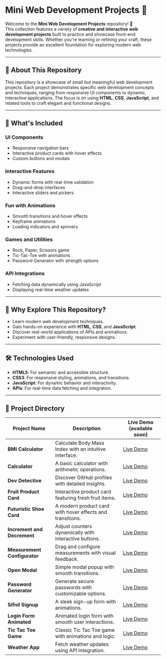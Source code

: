 # Mini Web Development Projects 🚀

Welcome to the **Mini Web Development Projects** repository! 🎉  
This collection features a variety of **creative and interactive web development projects** built to practice and showcase front-end development skills. Whether you're learning or refining your craft, these projects provide an excellent foundation for exploring modern web technologies.

---

## 🌟 **About This Repository**

This repository is a showcase of small but meaningful web development projects. Each project demonstrates specific web development concepts and techniques, ranging from responsive UI components to dynamic, interactive applications. The focus is on using **HTML**, **CSS**, **JavaScript**, and related tools to craft elegant and functional designs.

---

## 📌 **What's Included**

### **UI Components**  
- Responsive navigation bars  
- Interactive product cards with hover effects  
- Custom buttons and modals  

### **Interactive Features**  
- Dynamic forms with real-time validation  
- Drag-and-drop interfaces  
- Interactive sliders and pickers  

### **Fun with Animations**  
- Smooth transitions and hover effects  
- Keyframe animations  
- Loading indicators and spinners  

### **Games and Utilities**  
- Rock, Paper, Scissors game  
- Tic-Tac-Toe with animations  
- Password Generator with strength options  

### **API Integrations**  
- Fetching data dynamically using JavaScript  
- Displaying real-time weather updates  

---

## 🎯 **Why Explore This Repository?**

- Learn modern web development techniques.  
- Gain hands-on experience with **HTML**, **CSS**, and **JavaScript**.  
- Discover real-world applications of APIs and animations.  
- Experiment with user-friendly, responsive designs.  

---

## 🛠️ **Technologies Used**

- **HTML5**: For semantic and accessible structure.  
- **CSS3**: For responsive styling, animations, and transitions.  
- **JavaScript**: For dynamic behavior and interactivity.  
- **APIs**: For real-time data fetching and integration.  

---

## 📂 **Project Directory**

| Project Name              | Description                                              | Live Demo (available soon) |
|---------------------------|----------------------------------------------------------|--------------------------|
| **BMI Calculator**        | Calculate Body Mass Index with an intuitive interface.   | [Live Demo](#)           |
| **Calculator**            | A basic calculator with arithmetic operations.           | [Live Demo](#)           |
| **Dev Detective**         | Discover GitHub profiles with detailed insights.         | [Live Demo](#)           |
| **Fruit Product Card**    | Interactive product card featuring fresh fruit items.    | [Live Demo](#)           |
| **Futuristic Shoe Card**  | A modern product card with hover effects and transitions.| [Live Demo](#)           |
| **Increment and Decrement** | Adjust counters dynamically with interactive buttons.  | [Live Demo](#)           |
| **Measurement Configurator** | Drag and configure measurements with visual feedback.| [Live Demo](#)           |
| **Open Modal**            | Simple modal popup with smooth transitions.              | [Live Demo](#)           |
| **Password Generator**    | Generate secure passwords with customizable options.     | [Live Demo](#)           |
| **Sifnil Signup**         | A sleek sign-up form with animations.                    | [Live Demo](#)           |
| **Login Form Animated**   | Animated login form with smooth user interactions.       | [Live Demo](#)           |
| **Tic Tac Toe Game**      | Classic Tic Tac Toe game with animations and logic.      | [Live Demo](#)           |
| **Weather App**           | Fetch weather updates using API integration.             | [Live Demo](#)           |

